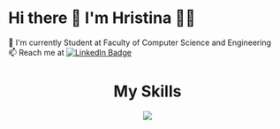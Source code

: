 # Hi there 👋 I'm Hristina 👩‍💻
🌱 I'm currently Student at Faculty of Computer Science and Engineering  
📫 Reach me at  <a href="www.linkedin.com/in/hristina-trajceska-1a9b22367">
    <img src="https://cdn1.iconfinder.com/data/icons/logotypes/32/circle-linkedin-1024.png" alt="LinkedIn Badge"/>
  </a>
<h1 align="center">My Skills</h1>
<p align="center">
  <a href="https://skillicons.dev">
    <img src="https://skillicons.dev/icons?i=js,java,react,kotlin,laravel,nextjs,nodejs,php,postgres,postman,html,css,c,cs,cpp,dart,django,docker,kubernetes,dotnet,ember,figma,flutter,wordpress,github&perline=6" />
  </a>
</p>

